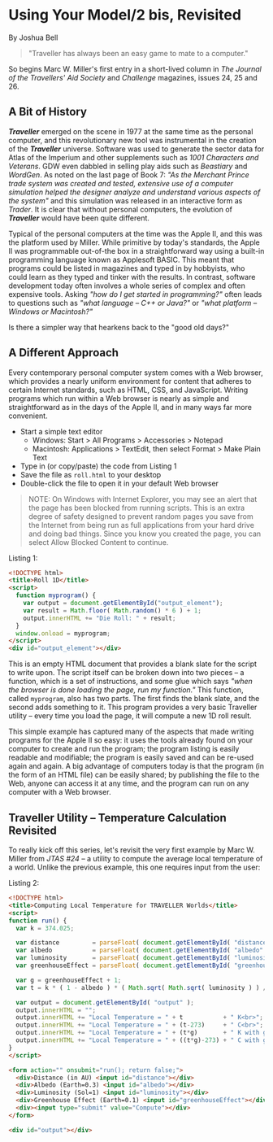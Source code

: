 Using Your Model/2 bis, Revisited
=================================
By Joshua Bell

> "Traveller has always been an easy game to mate to a computer."

So begins Marc W. Miller's first entry in a short-lived column in _The
Journal of the Travellers' Aid Society_ and _Challenge_ magazines, issues
24, 25 and 26.


A Bit of History
----------------

**_Traveller_** emerged on the scene in 1977 at the same time as the
personal computer, and this revolutionary new tool was instrumental in
the creation of the **_Traveller_** universe. Software was used to generate
the sector data for Atlas of the Imperium and other supplements such
as _1001 Characters and Veterans_. GDW even dabbled in selling play aids
such as _Beastiary_ and _WordGen_. As noted on the last page of Book 7:
_"As the Merchant Prince trade system was created and tested, extensive
use of a computer simulation helped the designer analyze and
understand various aspects of the system"_ and this simulation was
released in an interactive form as _Trader_. It is clear that without
personal computers, the evolution of **_Traveller_** would have been quite
different.

Typical of the personal computers at the time was the Apple II, and
this was the platform used by Miller. While primitive by today's
standards, the Apple II was programmable out-of-the box in a
straightforward way using a built-in programming language known as
Applesoft BASIC. This meant that programs could be listed in magazines
and typed in by hobbyists, who could learn as they typed and tinker
with the results. In contrast, software development today often
involves a whole series of complex and often expensive tools. Asking
_"how do I get started in programming?"_ often leads to questions such
as _"what language – C++ or Java?"_ or _"what platform – Windows or
Macintosh?"_

Is there a simpler way that hearkens back to the "good old days?"


A Different Approach
--------------------

Every contemporary personal computer system comes with a Web browser,
which provides a nearly uniform environment for content that adheres
to certain Internet standards, such as HTML, CSS, and JavaScript.
Writing programs which run within a Web browser is nearly as simple
and straightforward as in the days of the Apple II, and in many ways
far more convenient.

* Start a simple text editor
  * Windows: Start > All Programs > Accessories > Notepad
  * Macintosh: Applications > TextEdit, then select Format > Make Plain Text
* Type in (or copy/paste) the code from Listing 1
* Save the file as `roll.html` to your desktop
* Double-click the file to open it in your default Web browser

> NOTE: On Windows with Internet Explorer, you may see an alert that the
> page has been blocked from running scripts. This is an extra degree of
> safety designed to prevent random pages you save from the Internet
> from being run as full applications from your hard drive and doing bad
> things. Since you know you created the page, you can select Allow
> Blocked Content to continue.


Listing 1:
```html
<!DOCTYPE html>
<title>Roll 1D</title>
<script>
  function myprogram() {
    var output = document.getElementById("output_element");
    var result = Math.floor( Math.random() * 6 ) + 1;
    output.innerHTML += "Die Roll: " + result;
  }
  window.onload = myprogram;
</script>
<div id="output_element"></div>
```

This is an empty HTML document that provides a blank slate for the
script to write upon. The script itself can be broken down into two
pieces – a function, which is a set of instructions, and some glue
which says _"when the browser is done loading the page, run my
function."_ This function, called `myprogram`, also has two parts. The
first finds the blank slate, and the second adds something to it. This
program provides a very basic Traveller utility – every time you load
the page, it will compute a new 1D roll result.

This simple example has captured many of the aspects that made writing
programs for the Apple II so easy: it uses the tools already found on
your computer to create and run the program; the program listing is
easily readable and modifiable; the program is easily saved and can be
re-used again and again. A big advantage of computers today is that
the program (in the form of an HTML file) can be easily shared; by
publishing the file to the Web, anyone can access it at any time, and
the program can run on any computer with a Web browser.


Traveller Utility – Temperature Calculation Revisited
-----------------------------------------------------

To really kick off this series, let's revisit the very first example
by Marc W. Miller from _JTAS #24_ – a utility to compute the average
local temperature of a world. Unlike the previous example, this one
requires input from the user:

Listing 2:

```html
<!DOCTYPE html>
<title>Computing Local Temperature for TRAVELLER Worlds</title>
<script>
function run() {
  var k = 374.025;

  var distance         = parseFloat( document.getElementById( "distance"         ).value );
  var albedo           = parseFloat( document.getElementById( "albedo"           ).value );
  var luminosity       = parseFloat( document.getElementById( "luminosity"       ).value );
  var greenhouseEffect = parseFloat( document.getElementById( "greenhouseEffect" ).value );

  var g = greenhouseEffect + 1;
  var t = k * ( 1 - albedo ) * ( Math.sqrt( Math.sqrt( luminosity ) ) / Math.sqrt( distance ) );

  var output = document.getElementById( "output" );
  output.innerHTML = "";
  output.innerHTML += "Local Temperature = " + t           + " K<br>";
  output.innerHTML += "Local Temperature = " + (t-273)     + " C<br>";
  output.innerHTML += "Local Temperature = " + (t*g)       + " K with greenhouse effect<br>";
  output.innerHTML += "Local Temperature = " + ((t*g)-273) + " C with greenhouse effect<br>";
}
</script>

<form action="" onsubmit="run(); return false;">
  <div>Distance (in AU) <input id="distance"></div>
  <div>Albedo (Earth=0.3) <input id="albedo"></div>
  <div>Luminosity (Sol=1) <input id="luminosity"></div>
  <div>Greenhouse Effect (Earth=0.1) <input id="greenhouseEffect"></div>
  <div><input type="submit" value="Compute"></div>
</form>

<div id="output"></div>
```
